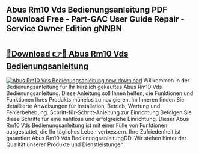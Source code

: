 ## Abus Rm10 Vds Bedienungsanleitung PDF Download Free - Part-GAC User Guide Repair - Service Owner Edition gNNBN

# <h2><a href="http://df5m61h.blite.top/?on=Abus+Rm10+Vds+Bedienungsanleitung">🔗Download 👉🔴 Abus Rm10 Vds Bedienungsanleitung</a></h2>

[![Abus Rm10 Vds Bedienungsanleitung new download](https://i.imgur.com/lujVjoI.png)](http://df5m61h.blite.top/?on=Abus+Rm10+Vds+Bedienungsanleitung)
Willkommen in der Bedienungsanleitung für Ihr kürzlich gekauftes Abus Rm10 Vds Bedienungsanleitung. Diese Anleitung soll Ihnen helfen, die Funktionen und Funktionen Ihres Produkts mühelos zu navigieren. Im Inneren finden Sie detaillierte Anweisungen für Installation, Betrieb, Wartung und Fehlerbehebung. Schritt-für-Schritt-Anleitung zur Einrichtung Befolgen Sie diese Schritte für eine nahtlose und erfolgreiche Einrichtung. Dieser Abus Rm10 Vds Bedienungsanleitung ist mit einer Fülle von Funktionen ausgestattet, die Ihr tägliches Leben verbessern. Ihre Zufriedenheit ist garantiert Abus Rm10 Vds BedienungsanleitungDD. Wir stehen hinter der Qualität unserer Produkte und Dienstleistungen.
